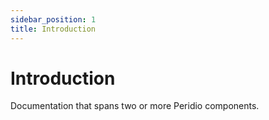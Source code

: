 ```yaml
---
sidebar_position: 1
title: Introduction
---
```


# Introduction

Documentation that spans two or more Peridio components.

